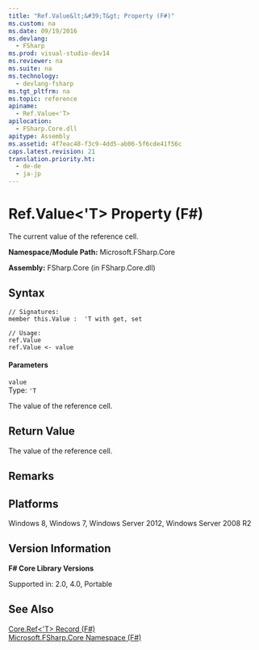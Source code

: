 ```yaml
---
title: "Ref.Value&lt;&#39;T&gt; Property (F#)"
ms.custom: na
ms.date: 09/19/2016
ms.devlang: 
  - FSharp
ms.prod: visual-studio-dev14
ms.reviewer: na
ms.suite: na
ms.technology: 
  - devlang-fsharp
ms.tgt_pltfrm: na
ms.topic: reference
apiname: 
  - Ref.Value<'T>
apilocation: 
  - FSharp.Core.dll
apitype: Assembly
ms.assetid: 4f7eac48-f3c9-4dd5-ab06-5f6cde41f56c
caps.latest.revision: 21
translation.priority.ht: 
  - de-de
  - ja-jp
---
```

# Ref.Value&lt;&#39;T&gt; Property (F#)
The current value of the reference cell.  
  
 **Namespace/Module Path:** Microsoft.FSharp.Core  
  
 **Assembly:** FSharp.Core (in FSharp.Core.dll)  
  
## Syntax  
  
```  
// Signatures:  
member this.Value :  'T with get, set  
  
// Usage:  
ref.Value  
ref.Value <- value  
```  
  
#### Parameters  
 `value`  
 Type: `'T`  
  
 The value of the reference cell.  
  
## Return Value  
 The value of the reference cell.  
  
## Remarks  
  
## Platforms  
 Windows 8, Windows 7, Windows Server 2012, Windows Server 2008 R2  
  
## Version Information  
 **F# Core Library Versions**  
  
 Supported in: 2.0, 4.0, Portable  
  
## See Also  
 [Core.Ref<'T> Record (F#)](../vs140/Core.Ref--T--Record--F#-.md)   
 [Microsoft.FSharp.Core Namespace (F#)](../Topic/Microsoft.FSharp.Core%20Namespace%20\(F%23\).md)